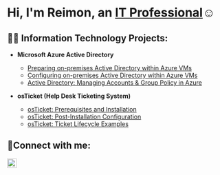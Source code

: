 <h1>Hi, I'm Reimon, an <a href="https://linkedin.com/in/reimon-javing-959b6b352/">IT Professional</a>☺</h1>

<h2>👨‍💻 Information Technology Projects:</h2>

- <b>Microsoft Azure Active Directory</b>
  - [Preparing on-premises Active Directory within Azure VMs](https://github.com/reimon08/Preparing-on-premises-Active-Directory-in-the-cloud-within-Azure-VMs)
  - [Configuring on-premises Active Directory within Azure VMs](https://github.com/reimon08/Configuring-on-premises-Active-Directory-within-Azure-VMs)
  - [Active Directory: Managing Accounts & Group Policy in Azure](https://github.com/reimon08/https://github.com/reimon08/https://github.com/reimon08/Active-Directory-Managing-Accounts-and-Group-Policy-in-Azure)



- <b>osTicket (Help Desk Ticketing System)</b>
  - [osTicket: Prerequisites and Installation](https://github.com/reimon08/osticket-prereqs)
  - [osTicket: Post-Installation Configuration](https://github.com/reimon08/osTicket-post-install-config)
  - [osTicket: Ticket Lifecycle Examples](https://github.com/reimon08/ticket-lifecycle)


<h2>🤳Connect with me:</h2>


[<img align="left" alt="Reimon | LinkedIn" width="22px" src="https://cdn.jsdelivr.net/npm/simple-icons@v3/icons/linkedin.svg" />][linkedin]



[linkedin]: https://www.linkedin.com/in/reimon-javing/
